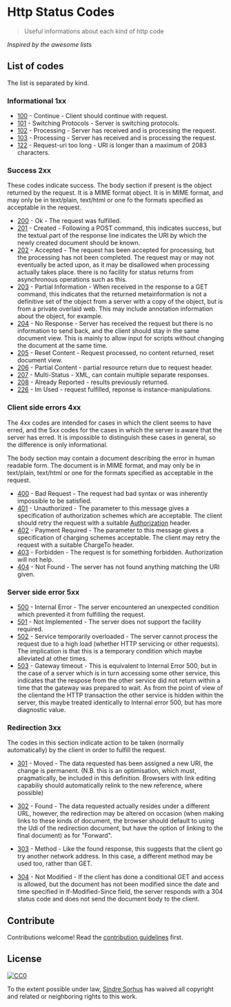 # Http Status Codes 

> Useful informations about each kind of http code

*Inspired by the awesome lists*


## List of codes

The list is separated by kind.

### Informational 1xx
- [100](http://httpstatus.es/100) - Continue - Client should continue with request.
- [101](http://httpstatus.es/101) - Switching Protocols - Server is switching protocols.
- [102](http://httpstatus.es/102) - Processing - Server has received and is processing the request.
- [103](http://httpstatus.es/102) - Processing - Server has received and is processing the request.
- [122](http://httpstatus.es/102) - Request-uri too long - URI is longer than a maximum of 2083 characters.

### Success 2xx
These codes indicate success. The body section if present is the object returned by the request. It is a MIME format object. It is in MIME format, and may only be in text/plain, text/html or one fo the formats specified as acceptable in the request.

- [200](http://httpstatus.es/200) - Ok - The request was fulfilled.
- [201](http://httpstatus.es/201) - Created - Following a POST command, this indicates success, but the textual part of the response line indicates the URI by which the newly created document should be known.
- [202](http://httpstatus.es/202) - Accepted - The request has been accepted for processing, but the processing has not been completed. The request may or may not eventually be acted upon, as it may be disallowed when processing actually takes place. there is no facility for status returns from asynchronous operations such as this.
- [203](http://httpstatus.es/203) - Partial Information - When received in the response to a GET command, this indicates that the returned metainformation is not a definitive set of the object from a server with a copy of the object, but is from a private overlaid web. This may include annotation information about the object, for example.
- [204](http://httpstatus.es/204) - No Response - Server has received the request but there is no information to send back, and the client should stay in the same document view. This is mainly to allow input for scripts without changing the document at the same time.
- [205](http://httpstatus.es/205) - Reset Content - Request processed, no content returned, reset document view.
- [206](http://httpstatus.es/206) - Partial Content - partial resource return due to request header.
- [207](http://httpstatus.es/207) - Multi-Status - XML, can contain multiple separate responses.
- [208](http://httpstatus.es/208) - Already Reported - results previously returned.
- [226](http://httpstatus.es/226) - Im Used - request fulfilled, reponse is instance-manipulations.


### Client side errors 4xx
The 4xx codes are intended for cases in which the client seems to have erred, and the 5xx codes for the cases in which the server is aware that the server has erred. It is impossible to distinguish these cases in general, so the difference is only informational.

The body section may contain a document describing the error in human readable form. The document is in MIME format, and may only be in text/plain, text/html or one for the formats specified as acceptable in the request.

- [400](http://httpstatus.es/400) - Bad Request - The request had bad syntax or was inherently impossible to be satisfied.
- [401](http://httpstatus.es/401) - Unauthorized - The parameter to this message gives a specification of authorization schemes which are acceptable. The client should retry the request with a suitable [Authorization](http://www.w3.org/Protocols/HTTP/HTRQ_Headers.html#z9) header.
- [402](http://httpstatus.es/402) - Payment Required - The parameter to this message gives a specification of charging schemes acceptable. The client may retry the request with a suitable ChargeTo header.
- [403](http://httpstatus.es/403) - Forbidden - The request is for something forbidden. Authorization will not help.
- [404](http://httpstatus.es/404) - Not Found - The server has not found anything matching the URI given.

### Server side error 5xx
- [500](http://httpstatus.es/500) - Internal Error - The server encountered an unexpected condition which prevented it from fulfilling the request.
- [501](http://httpstatus.es/501) - Not Implemented - The server does not support the facility required.
- [502](http://httpstatus.es/502) - Service temporarily overloaded - The server cannot process the request due to a high load (whether HTTP servicing or other requests). The implication is that this is a temporary condition which maybe alleviated at other times.
- [503](http://httpstatus.es/503) - Gateway timeout - This is equivalent to Internal Error 500, but in the case of a server which is in turn accessing some other service, this indicates that the respose from the other service did not return within a time that the gateway was prepared to wait. As from the point of view of the clientand the HTTP transaction the other service is hidden within the server, this maybe treated identically to Internal error 500, but has more diagnostic value.

### Redirection 3xx
The codes in this section indicate action to be taken (normally automatically) by the client in order to fulfill the request.

- [301](http://httpstatus.es/301) - Moved - The data requested has been assigned a new URI, the change is permanent. (N.B. this is an optimisation, which must, pragmatically, be included in this definition. Browsers with link editing capabiliy should automatically relink to the new reference, where possible)

- [302](http://httpstatus.es/302) - Found - The data requested actually resides under a different URL, however, the redirection may be altered on occasion (when making links to these kinds of document, the browser should default to using the Udi of the redirection document, but have the option of linking to the final document) as for "Forward".

- [303](http://httpstatus.es/303) - Method - Like the found response, this suggests that the client go try another network address. In this case, a different method may be used too, rather than GET.

- [304](http://httpstatus.es/304) - Not Modified - If the client has done a conditional GET and access is allowed, but the document has not been modified since the date and time specified in If-Modified-Since field, the server responds with a 304 status code and does not send the document body to the client.


## Contribute

Contributions welcome! Read the [contribution guidelines](contributing.md) first.


## License

[![CC0](http://i.creativecommons.org/p/zero/1.0/88x31.png)](http://creativecommons.org/publicdomain/zero/1.0/)

To the extent possible under law, [Sindre Sorhus](http://sindresorhus.com) has waived all copyright and related or neighboring rights to this work.
